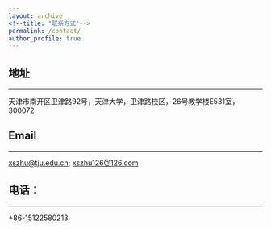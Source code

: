 ```yaml
---
layout: archive
<!--title: "联系方式"--> 
permalink: /contact/
author_profile: true
---
```

## 地址
------
天津市南开区卫津路92号，天津大学，卫津路校区，26号教学楼E531室，300072

## Email
------
xszhu@tju.edu.cn; xszhu126@126.com

## 电话： 
------
+86-15122580213

